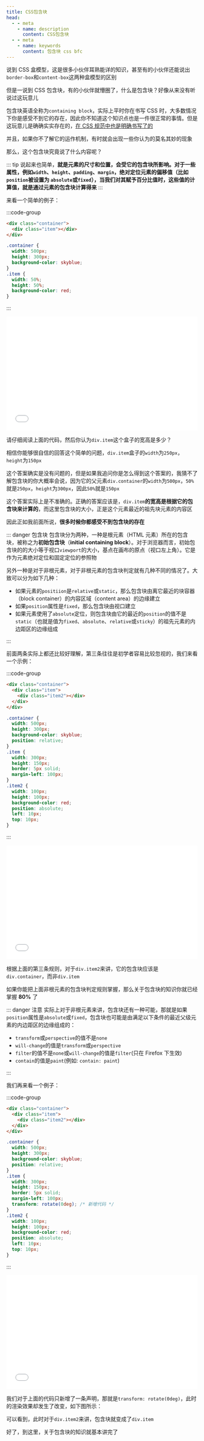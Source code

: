 ```yaml
---
title: CSS包含块
head:
  - - meta
    - name: description
      content: CSS包含块
  - - meta
    - name: keywords
      content: 包含块 css bfc
---
```


说到 CSS 盒模型，这是很多小伙伴耳熟能详的知识，甚至有的小伙伴还能说出`border-box`和`content-box`这两种盒模型的区别

但是一说到 CSS 包含块，有的小伙伴就懵圈了，什么是包含块？好像从来没有听说过这玩意儿

包含块英语全称为`containing block`，实际上平时你在书写 CSS 时，大多数情况下你是感受不到它的存在，因此你不知道这个知识点也是一件很正常的事情。但是这玩意儿是确确实实存在的，[在 CSS 规范中也是明确书写了的](https://drafts.csswg.org/css2/#containing-block-details)

并且，如果你不了解它的运作机制，有时就会出现一些你认为的莫名其妙的现象

那么，这个包含块究竟说了什么内容呢？

::: tip
说起来也简单，**就是元素的尺寸和位置，会受它的包含块所影响。对于一些属性，例如`width`、`height`、`padding`、`margin`，绝对定位元素的偏移值（比如`position`被设置为 `absolute`或`fixed`），当我们对其赋予百分比值时，这些值的计算值，就是通过元素的包含块计算得来**
:::

来看一个简单的例子：

:::code-group

```html
<div class="container">
  <div class="item"></div>
</div>
```

```css
.container {
  width: 500px;
  height: 300px;
  background-color: skyblue;
}
.item {
  width: 50%;
  height: 50%;
  background-color: red;
}
```

:::

<iframe src="/blog/demo/bfc/1.html" title="CSS包含块例子1" height="300" width="100%" scrolling="auto" frameborder="0"></iframe>

请仔细阅读上面的代码，然后你认为`div.item`这个盒子的宽高是多少？

相信你能够很自信的回答这个简单的问题，`div.item`盒子的`width`为`250px`，`height`为`150px`

这个答案确实是没有问题的，但是如果我追问你是怎么得到这个答案的，我猜不了解包含块的你大概率会说，因为它的父元素`div.container`的`width`为`500px`，`50%`就是`250px`，`height`为`300px`，因此`50%`就是`150px`

这个答案实际上是不准确的。正确的答案应该是，`div.item`**的宽高是根据它的包含块来计算的**，而这里包含块的大小，正是这个元素最近的祖先块元素的内容区

因此正如我前面所说，**很多时候你都感受不到包含块的存在**

::: danger 包含块
包含块分为两种，一种是根元素（HTML 元素）所在的包含块，被称之为**初始包含块**（**initial containing block**）。对于浏览器而言，初始包含块的的大小等于视口`viewport`的大小，基点在画布的原点（视口左上角）。它是作为元素绝对定位和固定定位的参照物

另外一种是对于非根元素，对于非根元素的包含块判定就有几种不同的情况了。大致可以分为如下几种：

- 如果元素的`positiion`是`relative`或`static`，那么包含块由离它最近的块容器（block container）的内容区域（content area）的边缘建立
- 如果`position`属性是`fixed`，那么包含块由视口建立
- 如果元素使用了`absolute`定位，则包含块由它的最近的`position`的值不是`static`（也就是值为`fixed`、`absolute`、`relative`或`sticky`）的祖先元素的内边距区的边缘组成

:::

前面两条实际上都还比较好理解，第三条往往是初学者容易比较忽视的，我们来看一个示例：

:::code-group

```html
<div class="container">
  <div class="item">
    <div class="item2"></div>
  </div>
</div>
```

```css
.container {
  width: 500px;
  height: 300px;
  background-color: skyblue;
  position: relative;
}
.item {
  width: 300px;
  height: 150px;
  border: 5px solid;
  margin-left: 100px;
}
.item2 {
  width: 100px;
  height: 100px;
  background-color: red;
  position: absolute;
  left: 10px;
  top: 10px;
}
```

:::

<iframe src="/blog/demo/bfc/2.html" title="CSS包含块例子2" height="300" width="100%" scrolling="auto" frameborder="0"></iframe>

根据上面的第三条规则，对于`div.item2`来讲，它的包含块应该是`div.container`，而非`div.item`

如果你能把上面非根元素的包含块判定规则掌握，那么关于包含块的知识你就已经掌握 **80%** 了

::: danger 注意
实际上对于非根元素来讲，包含块还有一种可能，那就是如果`position`属性是`absolute`或`fixed`，包含块也可能是由满足以下条件的最近父级元素的内边距区的边缘组成的：

- `transform`或`perspective`的值不是`none`
- `will-change`的值是`transform`或`perspective`
- `filter`的值不是`none`或`will-change`的值是`filter`(只在 Firefox 下生效)
- `contain`的值是`paint`(例如: `contain: paint`)

:::

我们再来看一个例子：

:::code-group

```html
<div class="container">
  <div class="item">
    <div class="item2"></div>
  </div>
</div>
```

```css
.container {
  width: 500px;
  height: 300px;
  background-color: skyblue;
  position: relative;
}
.item {
  width: 300px;
  height: 150px;
  border: 5px solid;
  margin-left: 100px;
  transform: rotate(0deg); /* 新增代码 */
}
.item2 {
  width: 100px;
  height: 100px;
  background-color: red;
  position: absolute;
  left: 10px;
  top: 10px;
}
```

:::

<iframe src="/blog/demo/bfc/3.html" title="CSS包含块例子3" height="300" width="100%" scrolling="auto" frameborder="0"></iframe>

我们对于上面的代码只新增了一条声明，那就是`transform: rotate(0deg)`，此时的渲染效果却发生了改变，如下图所示：

可以看到，此时对于`div.item2`来讲，包含块就变成了`div.item`

好了，到这里，关于包含块的知识就基本讲完了
